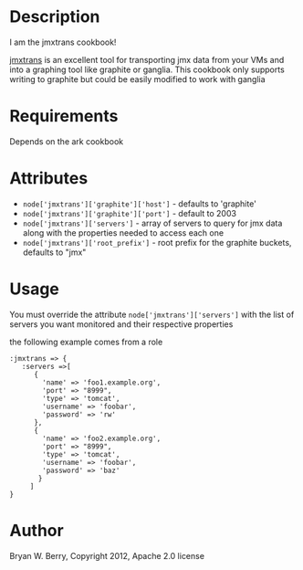 Description
===========

I am the jmxtrans cookbook!

[jmxtrans](https://github.com/lookfirst/jmxtrans) is an excellent tool
for transporting jmx data from your VMs and into a graphing tool like
graphite or ganglia. This cookbook only supports writing to graphite
but could be easily modified to work with ganglia


Requirements
============

Depends on the ark cookbook


Attributes
==========

* `node['jmxtrans']['graphite']['host']` - defaults to 'graphite'
* `node['jmxtrans']['graphite']['port']` - default to 2003
* `node['jmxtrans']['servers']` - array of servers to query for jmx data
  along with the properties needed to access each one
* `node['jmxtrans']['root_prefix']` - root prefix for the graphite
  buckets, defaults to "jmx"
  

Usage
=====

You must override the attribute `node['jmxtrans']['servers']` with the
list of servers you want monitored and their respective properties

the following example comes from a role

```
:jmxtrans => {
   :servers =>[
      {
        'name' => 'foo1.example.org',
        'port' => "8999",
        'type' => 'tomcat',
        'username' => 'foobar',
        'password' => 'rw'
      },
      {
        'name' => 'foo2.example.org',
        'port' => "8999",
        'type' => 'tomcat',
        'username' => 'foobar',
        'password' => 'baz'
       }
     ]                                   
}
```

Author
======

Bryan W. Berry, Copyright 2012, Apache 2.0 license
